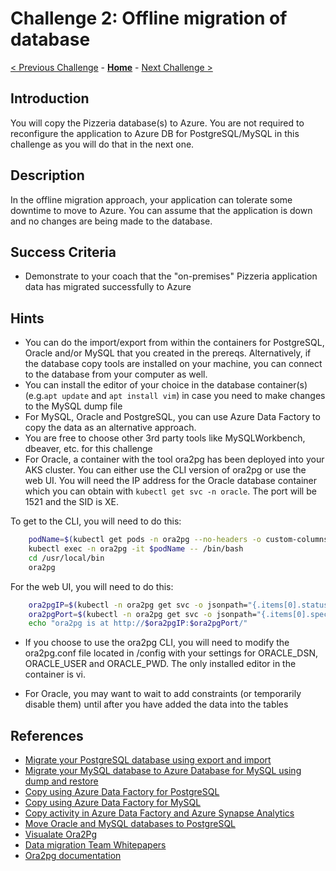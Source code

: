 # Challenge 2: Offline migration of database

[< Previous Challenge](./01-discovery.md) - **[Home](../README.md)** - [Next Challenge >](./03-offline-cutover-validation.md)

## Introduction

You will copy the Pizzeria database(s) to Azure. You are not required to reconfigure the application to Azure DB for PostgreSQL/MySQL in this challenge as you will do that in the next one.

## Description

In the offline migration approach, your application can tolerate some downtime to move to Azure. You can assume that the application is down and no changes are being made to the database.

## Success Criteria

* Demonstrate to your coach that the "on-premises" Pizzeria application data has migrated successfully to Azure

## Hints

* You can do the import/export from within the containers for PostgreSQL, Oracle and/or MySQL that you created in the prereqs. Alternatively, if the database copy tools are installed on your machine, you can connect to the database from your computer as well.
* You can install the editor of your choice in the database container(s) (e.g.`apt update` and `apt install vim`) in case you need to make changes to the MySQL dump file
* For MySQL, Oracle and PostgreSQL, you can use Azure Data Factory to copy the data as an alternative approach.
* You are free to choose other 3rd party tools like MySQLWorkbench, dbeaver, etc. for this challenge
* For Oracle, a container with the tool ora2pg has been deployed into your AKS cluster. You can either use the CLI version of ora2pg or use the web UI. You will need the IP address for the Oracle database container which you can obtain with `kubectl get svc -n oracle`. The port will be 1521 and the SID is XE.

To get to the CLI, you will need to do this:
```bash
    podName=$(kubectl get pods -n ora2pg --no-headers -o custom-columns=":metadata.name")
    kubectl exec -n ora2pg -it $podName -- /bin/bash
    cd /usr/local/bin
    ora2pg
```

For the web UI, you will need to do this:
```bash
    ora2pgIP=$(kubectl -n ora2pg get svc -o jsonpath="{.items[0].status.loadBalancer.ingress[0].ip}")
    ora2pgPort=$(kubectl -n ora2pg get svc -o jsonpath="{.items[0].spec.ports[0].port}")
    echo "ora2pg is at http://$ora2pgIP:$ora2pgPort/"
 ```

* If you choose to use the ora2pg CLI, you will need to modify the ora2pg.conf file located in /config with your settings for ORACLE_DSN, ORACLE_USER and ORACLE_PWD. The only installed editor in the container is vi.

* For Oracle, you may want to wait to add constraints (or temporarily disable them) until after you have added the data into the tables

## References
* [Migrate your PostgreSQL database using export and import](https://docs.microsoft.com/en-us/azure/postgresql/howto-migrate-using-export-and-import)
* [Migrate your MySQL database to Azure Database for MySQL using dump and restore](https://docs.microsoft.com/en-us/azure/mysql/concepts-migrate-dump-restore)
* [Copy using Azure Data Factory for PostgreSQL](https://docs.microsoft.com/en-us/azure/data-factory/connector-azure-database-for-postgresql)
* [Copy using Azure Data Factory for MySQL](https://docs.microsoft.com/en-us/azure/data-factory/connector-azure-database-for-mysql)
* [Copy activity in Azure Data Factory and Azure Synapse Analytics](https://docs.microsoft.com/en-us/azure/data-factory/copy-activity-overview)
* [Move Oracle and MySQL databases to PostgreSQL](https://ora2pg.darold.net/)
* [Visualate Ora2Pg](https://github.com/visulate/visulate-ora2pg)
* [Data migration Team Whitepapers](https://github.com/microsoft/DataMigrationTeam/tree/master/Whitepapers)
* [Ora2pg documentation](https://ora2pg.darold.net/)



